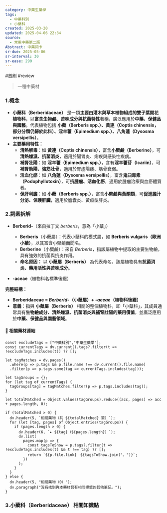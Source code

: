 ```yaml
---
category: 中藥生藥學
tags:
  - 中藥科別
  - 小蘗科
created: 2025-03-20
updated: 2025-04-06 22:34
source:
  - 常用中藥第二版
Abstract: 中藥詞卡
sr-due: 2025-05-06
sr-interval: 30
sr-ease: 290
---
```

#首刷 #review 
>一種中藥材
### 1.概念
- **小蘗科（Berberidaceae）** 是一類**主要由灌木與草本植物組成的雙子葉開花植物科**，以**富含生物鹼、苦味成分與抗菌特性**著稱，廣泛應用於**中藥、保健品與園藝**。代表植物包括 **小蘗（Berberis spp.）、黃連（Coptis chinensis，部分分類仍歸於此科）、淫羊藿（Epimedium spp.）、八角蓮（Dysosma versipellis）**。  
- **主要藥用特性：**  
  - **清熱解毒**：如 **黃連（Coptis chinensis）**，富含**小檗鹼（Berberine）**，可**清熱燥濕、抗菌消炎**，適用於腸胃炎、痢疾與感染性疾病。  
  - **補腎壯陽**：如 **淫羊藿（Epimedium spp.）**，含有**淫羊藿苷（Icariin）**，可**補腎助陽、強筋壯骨**，適用於腎虛陽痿、筋骨衰弱。  
  - **活血化瘀**：如 **八角蓮（Dysosma versipellis）**，富含**鬼臼毒素（Podophyllotoxin）**，可**抗腫瘤、活血化瘀**，適用於腫瘤治療與血瘀體質者。  
  - **保肝利膽**：如 **小蘗（Berberis spp.）**，富含**小檗鹼與黃酮類**，可**促進膽汁分泌、保護肝臟**，適用於膽囊炎、黃疸型肝炎。

### 2.詞素拆解
- **Berberid-**（來自拉丁文 *berberis*，意為「小蘗」）  
  - **Berberis**（小蘗屬）：代表小蘗科的模式屬，如 **Berberis vulgaris（歐洲小蘗）**，以其富含小檗鹼而聞名。  
  - **Berberine**（小檗鹼）：來自 *Berberis*，指該屬植物中提取的主要生物鹼，具有強效的抗菌與抗炎作用。  
  - **命名原因：** 以 **小蘗屬（Berberis）** 為代表命名，該屬植物具有**抗菌消炎、藥用活性與苦味成分**。  

- **-aceae**（植物科名標準後綴）

**完整結構：**
- **Berberidaceae = *Berberid-*（小蘗屬）+ *-aceae*（植物科後綴）**  
- **意義**：指與 **小蘗屬（Berberis）** 相關的整個植物科，即「小蘗科」，其成員通常具有**生物鹼成分、清熱燥濕、抗菌消炎與補腎壯陽的藥用價值**，並廣泛應用於**中藥、保健品與園藝領域**。  

#### 📌 相關藥材連結


```dataviewjs
const excludeTags = ["中藥科別","中藥生藥學"];
const currentTags = dv.current().tags?.filter(t => !excludeTags.includes(t)) ?? [];

let tagMatches = dv.pages()
  .where(p => p.tags && p.file.name !== dv.current().file.name)
  .filter(p => p.tags.some(tag => currentTags.includes(tag)));

let tagGroups = {};
for (let tag of currentTags) {
  tagGroups[tag] = tagMatches.filter(p => p.tags.includes(tag));
}

let totalMatched = Object.values(tagGroups).reduce((acc, pages) => acc + pages.length, 0);

if (totalMatched > 0) {
  dv.header(5, `相關藥物（共 ${totalMatched} 筆）`);
  for (let [tag, pages] of Object.entries(tagGroups)) {
    if (pages.length > 0) {
      dv.header(6, `▸ ${tag}（${pages.length}）`);
      dv.list(
        pages.map(p => {
          const tagsToShow = p.tags?.filter(t => !excludeTags.includes(t) && t !== tag) ?? [];
          return `${p.file.link}　${tagsToShow.join("、")}`;
        })
      );
    }
  }
} else {
  dv.header(5, "相關藥物（0）");
  dv.paragraph("沒有找到與本藥材具有相同標籤的其他筆記。");
}
```



### 3.小蘗科（Berberidaceae） 相關知識點


